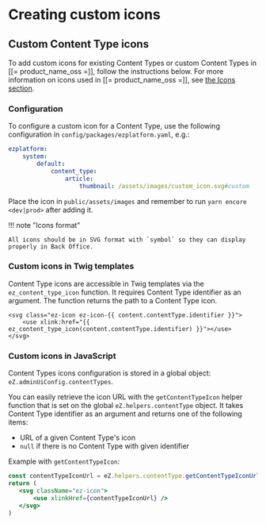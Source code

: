 # Creating custom icons

## Custom Content Type icons

To add custom icons for existing Content Types or custom Content Types in [[= product_name_oss =]], follow the instructions below.
For more information on icons used in [[= product_name_oss =]], see [the Icons section](../guidelines/resources/icons.md).

### Configuration

To configure a custom icon for a Content Type, use the following configuration in `config/packages/ezplatform.yaml`, e.g.:

```yaml
ezplatform:
    system:
        default:
            content_type:
                article:
                    thumbnail: /assets/images/custom_icon.svg#custom
```

Place the icon in `public/assets/images` and remember to run `yarn encore <dev|prod>` after adding it.

!!! note "Icons format"

    All icons should be in SVG format with `symbol` so they can display properly in Back Office.

### Custom icons in Twig templates

Content Type icons are accessible in Twig templates via the `ez_content_type_icon` function.
It requires Content Type identifier as an argument. The function returns the path to a Content Type icon.

```twig
<svg class="ez-icon ez-icon-{{ content.contentType.identifier }}">
    <use xlink:href="{{ ez_content_type_icon(content.contentType.identifier) }}"></use>
</svg>
```

### Custom icons in JavaScript

Content Types icons configuration is stored in a global object: `eZ.adminUiConfig.contentTypes`.

You can easily retrieve the icon URL with the `getContentTypeIcon`  helper function that is set on the global `eZ.helpers.contentType` object.
It takes Content Type identifier as an argument and returns one of the following items:

 - URL of a given Content Type's icon
 - `null` if there is no Content Type with given identifier

Example with `getContentTypeIcon`:

```jsx
const contentTypeIconUrl = eZ.helpers.contentType.getContentTypeIconUrl(contentTypeIdentifier);
return (
   <svg className="ez-icon">
       <use xlinkHref={contentTypeIconUrl} />
   </svg>
)
```

